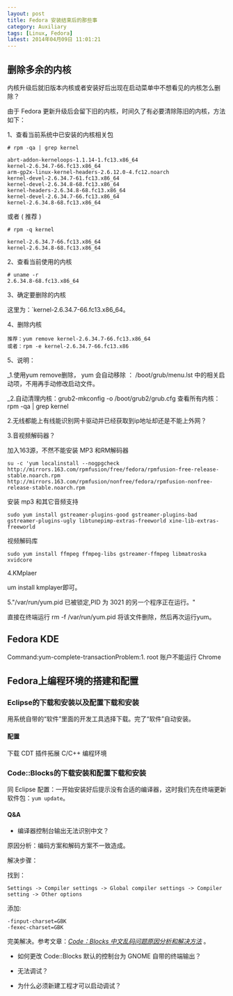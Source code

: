 ```yaml
---
layout: post
title: Fedora 安装结束后的那些事
category: Auxiliary
tags: [Linux, Fedora]
latest: 2014年04月09日 11:01:21
---
```


删除多余的内核
-

内核升级后就旧版本内核或者安装好后出现在启动菜单中不想看见的内核怎么删除？ 

由于 Fedora 更新升级后会留下旧的内核，时间久了有必要清除陈旧的内核，方法如下：

1、查看当前系统中已安装的内核相关包

```
# rpm -qa | grep kernel

abrt-addon-kerneloops-1.1.14-1.fc13.x86_64 
kernel-2.6.34.7-66.fc13.x86_64 
arm-gp2x-linux-kernel-headers-2.6.12.0-4.fc12.noarch
kernel-devel-2.6.34.7-61.fc13.x86_64 
kernel-devel-2.6.34.8-68.fc13.x86_64
kernel-headers-2.6.34.8-68.fc13.x86_64
kernel-devel-2.6.34.7-66.fc13.x86_64
kernel-2.6.34.8-68.fc13.x86_64
```

或者 ( 推荐  )

```
# rpm -q kernel

kernel-2.6.34.7-66.fc13.x86_64
kernel-2.6.34.8-68.fc13.x86_64
```

2、查看当前使用的内核

```
# uname -r 
2.6.34.8-68.fc13.x86_64
```

3、确定要删除的内核

这里为：`kernel-2.6.34.7-66.fc13.x86_64。


4、删除内核

```
推荐：yum remove kernel-2.6.34.7-66.fc13.x86_64
或者：rpm -e kernel-2.6.34.7-66.fc13.x86
```

5、说明： 

_1.使用yum remove删除， yum 会自动移除 ： /boot/grub/menu.lst 中的相关启动项，不用再手动修改启动文件。 

_2.自动清理内核：grub2-mkconfig -o /boot/grub2/grub.cfg 查看所有内核：rpm -qa | grep kernel

2.无线都能上有线能识别网卡驱动并已经获取到ip地址却还是不能上外网？

3.音视频解码器？ 

加入163源，不然不能安装 MP3 和RM解码器 
	
```
su -c 'yum localinstall --nogpgcheck http://mirrors.163.com/rpmfusion/free/fedora/rpmfusion-free-release-stable.noarch.rpm http://mirrors.163.com/rpmfusion/nonfree/fedora/rpmfusion-nonfree-release-stable.noarch.rpm
```

安装 mp3 和其它音频支持

```
sudo yum install gstreamer-plugins-good gstreamer-plugins-bad gstreamer-plugins-ugly libtunepimp-extras-freeworld xine-lib-extras-freeworld
```

视频解码库

```
sudo yum install ffmpeg ffmpeg-libs gstreamer-ffmpeg libmatroska xvidcore
```

4.KMplaer

um install kmplayer即可。

5."/var/run/yum.pid 已被锁定,PID 为 3021 的另一个程序正在运行。" 


直接在终端运行 rm -f /var/run/yum.pid 将该文件删除，然后再次运行yum。


Fedora KDE
-

Command:yum-complete-transactionProblem:1. root 账户不能运行 Chrome 


Fedora上编程环境的搭建和配置
-

### Eclipse的下载和安装以及配置下载和安装

用系统自带的“软件”里面的开发工具选择下载。完了“软件”自动安装。

#### 配置

下载 CDT 插件拓展 C/C++ 编程环境

### Code::Blocks的下载安装和配置下载和安装

同 Eclipse 配置：一开始安装好后提示没有合适的编译器，这时我们先在终端更新软件包：`yum update`。

#### Q&A

+ 编译器控制台输出无法识别中文？

原因分析：编码方案和解码方案不一致造成。

解决步骤：

找到：

```
Settings -> Compiler settings -> Global compiler settings -> Compiler setting -> Other options
```

添加:

```
-finput-charset=GBK
-fexec-charset=GBK
```

完美解决。参考文章：*[Code：Blocks 中文乱码问题原因分析和解决方法](http://blog.csdn.net/softman11/article/details/6121538)* 。

+ 如何更改 Code::Blocks 默认的控制台为 GNOME 自带的终端输出？

+ 无法调试？

+ 为什么必须新建工程才可以启动调试？
